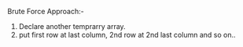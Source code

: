 Brute Force Approach:-
1. Declare another temprarry array.
2. put first row at last column, 2nd row at 2nd last column and so on..